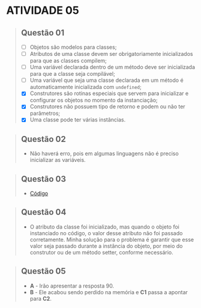# ATIVIDADE 05

> ## **Questão 01**
> - [ ] Objetos são modelos para classes;
> - [ ] Atributos de uma classe devem ser obrigatoriamente inicializados para que as classes compilem;
> - [ ] Uma variável declarada dentro de um método deve ser inicializada para que a classe seja compilável;
> - [ ] Uma variável que seja uma classe declarada em um método é automaticamente inicializada com `undefined`;
> - [x] Construtores são rotinas especiais que servem para inicializar e configurar os objetos no momento da instanciação;
> - [x] Construtores não possuem tipo de retorno e podem ou não ter parâmetros;
> - [x] Uma classe pode ter várias instâncias.

> ## **Questão 02**
> * Não haverá erro, pois em algumas linguagens não é preciso inicializar as variáveis.

> ## **Questão 03**
> - [Código]()

> ## **Questão 04**
> * O atributo da classe foi inicializado, mas quando o objeto foi instanciado no código, o valor desse atributo não foi passado corretamente. Minha solução para o problema é garantir que esse valor seja passado durante a instância do objeto, por meio do construtor ou de um método setter, conforme necessário.

> ## **Questão 05**
> - **A** - Irão apresentar a resposta 90.
> - **B** - Ele acabou sendo perdido na memória e **C1** passa a apontar para **C2**.
